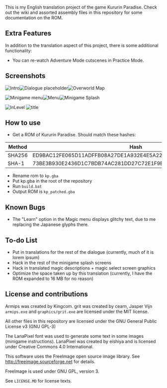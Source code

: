 This is my English translation project of the game Kururin Paradise. Check out the wiki and assorted assembly files in this repository for some documentation on the ROM.

## Extra Features
In addition to the translation aspect of this project, there is some additional functionality:
* You can re-watch Adventure Mode cutscenes in Practice Mode.

## Screenshots

![Intro](https://user-images.githubusercontent.com/73413313/118182581-2e549d00-b407-11eb-9249-e57a80671997.png)![Dialogue placeholder](https://user-images.githubusercontent.com/73413313/118183199-d4a0a280-b407-11eb-9c8c-97c9763dbac6.png)![Overworld Map](https://user-images.githubusercontent.com/73413313/145687335-07e6ee2a-6e1e-445d-ad79-ef9399249cbb.png)


![Minigame menu](https://user-images.githubusercontent.com/73413313/118183148-c6528680-b407-11eb-8706-71e3966a8baa.png)![Menu](https://user-images.githubusercontent.com/73413313/118183115-bdfa4b80-b407-11eb-81f4-b48ba8d6f463.png)![Minigame Splash](https://user-images.githubusercontent.com/73413313/145687348-8cca6643-1bc8-4d63-8a88-7d76131696d0.png)

![InLevel](https://user-images.githubusercontent.com/73413313/145758653-84e19125-517c-466a-ac73-6962bdfc3aaa.png)
![title](https://user-images.githubusercontent.com/73413313/146630013-9deba28c-6cdb-479f-ac58-d82ef0920367.png)

## How to use

* Get a ROM of Kururin Paradise. Should match these hashes:

Method | Hash
------- | ------------------------------------------------------------
SHA256 | ED9BAC12FE065D11ADFFB08A27DE1A932E4E5A22CBF6B4B24FE28EF49F5385D2 
SHA-1 | 73BE3B930E2436D1C7BDB74AC281DD27C72E1F9E

* Rename rom to `kp.gba`
* Put kp.gba in the root of the repository
* Run `build.bat`
* Output ROM is `kp_patched.gba`

## Known Bugs

* The "Learn" option in the Magic menu displays glitchy text, due to me replacing the Japanese glyphs there.

## To-do List

* Put in translations for the rest of the dialogue (currently, much of it is lorem ipsum)
* Hack in the rest of the minigame splash screens
* Hack in translated magic descriptions + magic select screen graphics
* Optimize the space taken up by this translation (currently, I have the ROM expanded to 16 MB for no reason)

## License and contributions

Armips was created by Kingcom.
grit was created by cearn, Jasper Vijn
`armips.exe` and `graphics/grit.exe` are licensed under the MIT license.


All other files in this repository are licensed under the GNU General Public License v3 (GNU GPL-3)

The LanaPixel font was used to generate some text in some images (minigame instructions). LanaPixel was created by eishiya and is licensed under Creative Commons 4.0 International.

This software uses the FreeImage open source image library. See http://freeimage.sourceforge.net for details.

FreeImage is used under GNU GPL, version 3. 

See `LICENSE.MD` for license texts.
